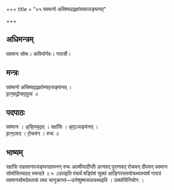 +++
title = "०५ पवमानो असिष्यदद्रक्षांस्यपजङ्घनत्"

+++
## अधिमन्त्रम्
पवमानः सोमः। कविर्भार्गवः। गायत्री।

## मन्त्रः
पव॑मानो असिष्यद॒द्रक्षां॑स्यप॒जङ्घ॑नत् ।  
प्र॒त्न॒वद्रो॒चय॒न्रुचः॑ ॥

## पदपाठः
पव॑मानः । अ॒सि॒स्य॒द॒त् । रक्षां॑सि । अ॒प॒ऽजङ्घ॑नत् ।  
प्र॒त्न॒ऽवत् । रो॒चय॑न् । रुचः॑ ॥

## भाष्यम्
रक्षांसि राक्षसानपजङ्घनदपघ्नन् रुचः आत्मीयादीप्तीः प्रत्नवत् पुराणवत् रोचयन् दीपयन् पवमानः सोमोसिस्यदत् स्यन्दते ॥ ५ ॥उत्तइति पंचर्चं षड्विंशं सूक्तं आङ्गिरसस्योचथ्यस्यार्षं गायत्रं पवमानसोमदेवताकं तथा चानुक्रान्तं—उत्तेशुष्मासउचथ्यइति । उक्तोविनियोगः ।